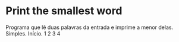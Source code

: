 # Print the smallest word
Programa que lê duas palavras da entrada e imprime a menor delas. Simples. Início.
1
2
3
4

